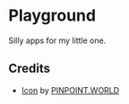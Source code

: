 # Playground

Silly apps for my little one.

## Credits

- [Icon](https://www.iconfinder.com/icons/753116/kids_park_play_playground_swing_icon) by [PINPOINT.WORLD](https://www.iconfinder.com/pinpointworld)
